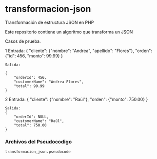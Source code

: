 # transformacion-json
Transformación de estructura JSON en PHP

Este repositorio contiene un algoritmo que transforma un JSON

Casos de prueba.

1
    Entrada:
    {
        "cliente": {"nombre": "Andrea", "apellido": "Flores"},
        "orden": {"id": 456, "monto": 99.99}
    }

    Salida:

    {
        "orderId": 456,
        "customerName": "Andrea Flores",
        "total": 99.99
    }

2
    Entrada:
    {
        "cliente": {"nombre": "Raúl"}, 
        "orden": {"monto": 750.00}
    }

    Salida:
    {
        "orderId": NULL,
        "customerName": "Raúl",
        "total": 750.00
    }

### Archivos del Pseudocodigo

    transformacion_json.pseudocode